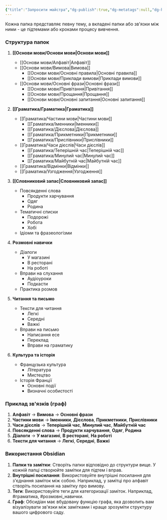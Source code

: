 ```yaml
---
{"title":"Запросити майстра","dg-publish":true,"dg-metatags":null,"dg-home":true,"permalink":"/struktura/","tags":["gardenEntry"],"dgPassFrontmatter":true,"noteIcon":""}
---
```


Кожна папка представляє певну тему, а вкладені папки або зв'язки між ними - це підтемами або кроками процесу вивчення.

### Структура папок
1. **[[Основи мови/Основи мови\|Основи мови]]**
   - [[Основи мови/Алфавіт\|Алфавіт]]
   - [[Основи мови/Вимова\|Вимова]]
     - [[Основи мови/Основні правила\|Основні правила]]
     - [[Основи мови/Приклади вимови\|Приклади вимови]]
   - [[Основи мови/Основні фрази\|Основні фрази]]
     - [[Основи мови/Привітання\|Привітання]]
     - [[Основи мови/Прощання\|Прощання]]
     - [[Основи мови/Основні запитання\|Основні запитання]]

2. **[[Граматика/Граматика\|Граматика]]**
   - [[Граматика/Частини мови\|Частини мови]]
     - [[Граматика/Іменники\|Іменники]]
     - [[Граматика/Дієслова\|Дієслова]]
     - [[Граматика/Прикметники\|Прикметники]]
     - [[Граматика/Прислівники\|Прислівники]]
   - [[Граматика/Часи дієслів\|Часи дієслів]]
     - [[Граматика/Теперішній час\|Теперішній час]]
     - [[Граматика/Минулий час\|Минулий час]]
     - [[Граматика/Майбутній час\|Майбутній час]]
   - [[Граматика/Відмінки\|Відмінки]]
   - [[Граматика/Узгодження\|Узгодження]]

3. **[[Словниковий запас\|Словниковий запас]]**
   - Повсякденні слова
     - Продукти харчування
     - Одяг
     - Родина
   - Тематичні списки
     - Подорожі
     - Робота
     - Хобі
   - Ідіоми та фразеологізми

4. **Розмовні навички**
   - Діалоги
     - У магазині
     - В ресторані
     - На роботі
   - Вправи на слухання
     - Аудіоуроки
     - Подкасти
   - Практика розмов

5. **Читання та письмо**
   - Тексти для читання
     - Легкі
     - Середні
     - Важкі
   - Вправи на письмо
     - Написання есе
     - Переклад
     - Вправи на граматику

6. **Культура та історія**
   - Французька культура
     - Література
     - Мистецтво
   - Історія Франції
     - Основні події
     - Визначні особистості

### Приклад зв'язків (граф)

1. **Алфавіт** -> **Вимова** -> **Основні фрази**
2. **Частини мови** -> **Іменники**, **Дієслова**, **Прикметники**, **Прислівники**
3. **Часи дієслів** -> **Теперішній час**, **Минулий час**, **Майбутній час**
4. **Повсякденні слова** -> **Продукти харчування**, **Одяг**, **Родина**
5. **Діалоги** -> **У магазині**, **В ресторані**, **На роботі**
6. **Тексти для читання** -> **Легкі**, **Середні**, **Важкі**

### Використання Obsidian

1. **Папки та замітки**: Створіть папки відповідно до структури вище. У кожній папці створюйте замітки для підтем і вправ.
2. **Внутрішні посилання**: Використовуйте внутрішні посилання для з'єднання заміток між собою. Наприклад, у замітці про алфавіт створіть посилання на замітку про вимову.
3. **Теги**: Використовуйте теги для категоризації заміток. Наприклад, #граматика, #розмовні_навички.
4. **Граф**: Обсидіан має вбудовану функцію графа, яка дозволить вам візуалізувати зв'язки між замітками і краще зрозуміти структуру вашого цифрового саду.